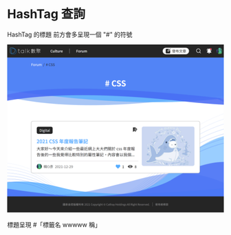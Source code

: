 # HashTag 查詢

HashTag 的標題 前方會多呈現一個 "#" 的符號

![](../../../.gitbook/assets/Hashtag清單.png)

標題呈現 #「標籤名 wwwww 稱」
